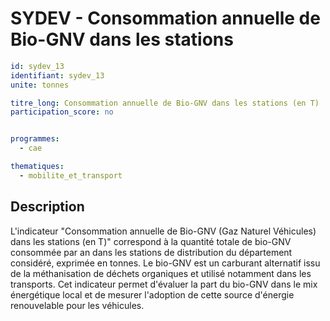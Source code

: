 # SYDEV - Consommation annuelle de Bio-GNV dans les stations

```yaml
id: sydev_13
identifiant: sydev_13
unite: tonnes

titre_long: Consommation annuelle de Bio-GNV dans les stations (en T)
participation_score: no


programmes:
  - cae

thematiques:
  - mobilite_et_transport

```
## Description
L'indicateur "Consommation annuelle de Bio-GNV (Gaz Naturel Véhicules) dans les stations (en T)" correspond à la quantité totale de bio-GNV consommée par an dans les stations de distribution du département considéré, exprimée en tonnes. Le bio-GNV est un carburant alternatif issu de la méthanisation de déchets organiques et utilisé notamment dans les transports. Cet indicateur permet d'évaluer la part du bio-GNV dans le mix énergétique local et de mesurer l'adoption de cette source d'énergie renouvelable pour les véhicules.
